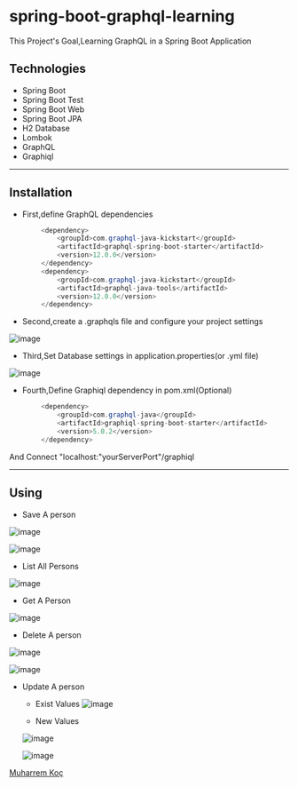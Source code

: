 # spring-boot-graphql-learning



This Project's Goal,Learning GraphQL in a Spring Boot Application


## Technologies

- Spring Boot
- Spring Boot Test
- Spring Boot Web
- Spring Boot JPA
- H2 Database
- Lombok
- GraphQL
- Graphiql

---

## Installation

- First,define GraphQL dependencies 

```java
        <dependency>
            <groupId>com.graphql-java-kickstart</groupId>
            <artifactId>graphql-spring-boot-starter</artifactId>
            <version>12.0.0</version>
        </dependency>
        <dependency>
            <groupId>com.graphql-java-kickstart</groupId>
            <artifactId>graphql-java-tools</artifactId>
            <version>12.0.0</version>
        </dependency>

```

- Second,create a .graphqls file and configure your project settings


![image](https://user-images.githubusercontent.com/80245013/156524384-d131c547-b085-4a87-9a3e-971ca89f2d76.png)



- Third,Set Database settings in application.properties(or .yml file)


![image](https://user-images.githubusercontent.com/80245013/156524449-8f471621-98a8-4de2-960c-6b35fac261d9.png)



- Fourth,Define Graphiql dependency in pom.xml(Optional)

```java
        <dependency>
            <groupId>com.graphql-java</groupId>
            <artifactId>graphiql-spring-boot-starter</artifactId>
            <version>5.0.2</version>
        </dependency>

```

  And Connect "localhost:"yourServerPort"/graphiql

---
## Using
 
 - Save A person 
 
 ![image](https://user-images.githubusercontent.com/80245013/156524981-f7ecdf64-47be-4f89-848e-dffa356f92bc.png)
 
 
 ![image](https://user-images.githubusercontent.com/80245013/156525489-490dc280-2eaa-43ef-b46d-279597fd4d54.png)

 
 - List All Persons

 ![image](https://user-images.githubusercontent.com/80245013/156525139-c7286be2-a6b9-44f4-b824-d692ba6d44b4.png)

 - Get A Person

 ![image](https://user-images.githubusercontent.com/80245013/156525286-9da1daeb-5630-48bf-a201-4cf2be9423e0.png)
 
 
 - Delete A person

  ![image](https://user-images.githubusercontent.com/80245013/156525703-0b762c7c-cdc4-49dd-8a65-e3bd5fe6ff22.png)
  

  ![image](https://user-images.githubusercontent.com/80245013/156525782-56295e8a-8af6-4ad9-9df5-5005b6e02fb0.png)


- Update A person

  - Exist Values
   ![image](https://user-images.githubusercontent.com/80245013/156525994-0547d338-3266-485e-8a9a-3454bc023c9e.png)
   
   - New Values
   
   ![image](https://user-images.githubusercontent.com/80245013/156526129-5e5fdb80-b3d9-41b3-a2a3-983087c8e25b.png)


  ![image](https://user-images.githubusercontent.com/80245013/156526190-2aabd57b-5eba-49b4-8f2b-e5a3c8475393.png)




[Muharrem Koç](https://github.com/muharremkoc)
